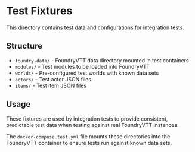 # Test Fixtures

This directory contains test data and configurations for integration tests.

## Structure

- `foundry-data/` - FoundryVTT data directory mounted in test containers
- `modules/` - Test modules to be loaded into FoundryVTT
- `worlds/` - Pre-configured test worlds with known data sets
- `actors/` - Test actor JSON files
- `items/` - Test item JSON files

## Usage

These fixtures are used by integration tests to provide consistent, predictable test data when testing against real FoundryVTT instances.

The `docker-compose.test.yml` file mounts these directories into the FoundryVTT container to ensure tests run against known data sets.